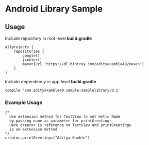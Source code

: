 # Android Library Sample

## Usage
Include repository in root level **build.gradle**
```
allprojects {
    repositories {
        google()
        jcenter()
        maven{url 'https://dl.bintray.com/adityakamble49/maven'}
    }
}
```
Include dependency in app level **build.gradle**
```
compile 'com.adityakamble49.sample:samplelibrary:0.2'
```

### Example Usage
```
/*
  Use extension method for TextView to set Hello Name 
  by passing name as parameter for printGreetings
  Here creator is reference to TextView and printGreetings
  is an extension method
*/
creator.printGreetings("Aditya Kamble")
```
